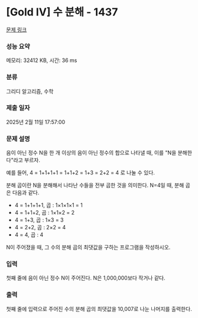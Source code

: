 # [Gold IV] 수 분해 - 1437 

[문제 링크](https://www.acmicpc.net/problem/1437) 

### 성능 요약

메모리: 32412 KB, 시간: 36 ms

### 분류

그리디 알고리즘, 수학

### 제출 일자

2025년 2월 11일 17:57:00

### 문제 설명

<p>음이 아닌 정수 N을 한 개 이상의 음이 아닌 정수의 합으로 나타낼 때, 이를 "N을 분해한다"라고 부르자.</p>

<p>예를 들어, 4 = 1+1+1+1 = 1+1+2 = 1+3 = 2+2 = 4 로 나눌 수 있다.</p>

<p>분해 곱이란 N을 분해해서 나타난 수들을 전부 곱한 것을 의미한다. N=4일 때, 분해 곱은 다음과 같다.</p>

<ul>
	<li>4 = 1+1+1+1, 곱 : 1×1×1×1 = 1</li>
	<li>4 = 1+1+2, 곱 : 1×1×2 = 2</li>
	<li>4 = 1+3, 곱 : 1×3 = 3</li>
	<li>4 = 2+2, 곱 : 2×2 = 4</li>
	<li>4 = 4, 곱 : 4</li>
</ul>

<p>N이 주어졌을 때, 그 수의 분해 곱의 최댓값을 구하는 프로그램을 작성하시오.</p>

### 입력 

 <p>첫째 줄에 음이 아닌 정수 N이 주어진다. N은 1,000,000보다 작거나 같다.</p>

### 출력 

 <p>첫째 줄에 입력으로 주어진 수의 분해 곱의 최댓값을 10,007로 나눈 나머지를 출력한다.</p>

